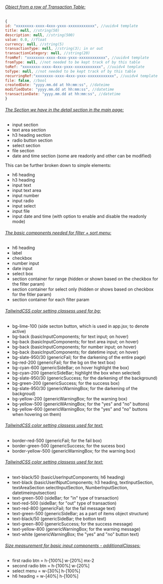 ###### <u>Object from a row of Transaction Table:</u>

```js
{
id: "xxxxxxxx-xxxx-4xxx-yxxx-xxxxxxxxxxxx", //uuidv4 template
title: null, //string(50)
description: null, //string(500)
value: 0.0, //float
currency: null, //string(5)
transactionType: null, //string(3); in or out
transactionCategory: null, //string(20)
fromRef: "xxxxxxxx-xxxx-4xxx-yxxx-xxxxxxxxxxxx", //uuidv4 template
fromType: null, //not needed to be kept track of by this table
toRef: "xxxxxxxx-xxxx-4xxx-yxxx-xxxxxxxxxxxx", //uuidv4 template
toType: null, //not needed to be kept track of by this table
recurringRef:"xxxxxxxx-xxxx-4xxx-yxxx-xxxxxxxxxxxx", //uuidv4 template
file: false, //bool
createdDate: "yyyy.mm.dd at hh:mm:ss", //dateime
modifiedDate: "yyyy.mm.dd at hh:mm:ss", //datetime
transactionDate: "yyyy.mm.dd at hh:mm:ss", //datetime
}
```

###### <u>The Section we have in the detail section in the main page:</u>

* input section
* text area section
* h3 heading section
* radio button section
* select section
* file section
* date and time section (some are readonly and other can be modified)

This can be further broken down to simple elements:

* h6 heading
* h3 heading
* input text
* input text area
* input number
* input radio
* input select
* input file
* input date and time (with option to enable and disable the readonly mode)


###### <u>The basic components needed for filter + sort menu:</u>

* h6 heading
* label
* checkbox
* number input
* date input
* select box
* section container for range (hidden or shown based on the checkbox for the filter param)
* section container for select only (hidden or shows based on checkbox for the fitler param)
* section container for each filter param


###### <u>TailwindCSS color setting classess used for bg:</u>

* bg-lime-100 (side secton button, which is used in app.jsx; to denote active)
* bg-back (basicInputComponents; for text input; on hover)
* bg-back (basicInputComponents; for text area input; on hover)
* bg-back (basicInputComponents; for number input; on hover)
* bg-back (basicInputComponents; for datetime input; on hover)
* bg-slate-950/30 (genericFail; for the darkening of the entire page)
* bg-red-200 (genericFail; for the bg on the text box)
* bg-cyan-600 (genericSideBar; on hover highlight the box)
* bg-cyan-200 (genericSideBar; highlight the box when selected)
* bg-slate-950/30 (genericSuccess; for the darkening of the background)
* bg-green-200 (genericSuccess; for the success box)
* bg-slate-950/30 (genericWarningBox; for the darkening of the backgroud)
* bg-yellow-200 (genericWarningBox; for the warning box)
* bg-yellow-500 (genericWArningBox; for the "yes" and "no" buttons)
* bg-yellow-600 (genericWarningBox; for the "yes" and "no" buttons when hovering on them)

###### <u>TailwindCSS color setting classess used for text:</u>

* border-red-500 (genericFail; for the fail box)
* border-green-500 (genericSuccess; for the sucess box)
* border-yellow-500 (genericWarningBox; for the warning box)

###### <u>TailwindCSS color setting classess used for text:</u>

* text-black/50 (basicUserInputComponents; h6 heading)
* text-black (basicUserINputComponents; h3 heading, textInputSection, textAreaSection selectInputSection, NumberInputSection, datetimeinputsection)
* text-green-500 (sideBar; for "in" type of transaction)
* text-red-500 (sideBar; for "out" type of transaction)
* text-red-800 (genericFail; for the fail message text)
* text-green-500 (genericSideBar; as a part of items object structure)
* text-black/50 (genericSideBar; the botton text)
* text-green-800 (genericSuccess; for the success message)
* text-yellow-800 (genericWarningBox; for the warning message)
* text-white (genericWarningBox; the "yes" and "no" button text)

###### <u>Size measurement for basic input components - additionalClasses:</u>
* first radio btn = h-[100%] w-[20%] mx-2
* second radio btn = h-[100%] w-[20%]
* select menu = w-[30%] h-[100%]
* h6 heading = w-[40%] h-[100%]